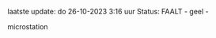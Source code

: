 laatste update: 
do 26-10-2023  3:16   uur 
Status: FAALT - geel - 
<div class="service Y">microstation</div>